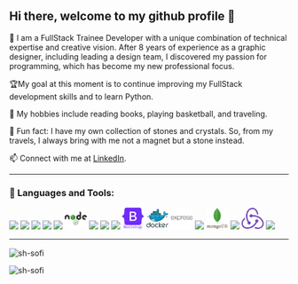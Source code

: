 ## Hi there, welcome to my github profile 👋


🌱 I am a FullStack Trainee Developer with a unique combination of technical expertise and creative vision. After 8 years of experience as a graphic designer, including leading a design team, I discovered my passion for programming, which has become my new professional focus.

🏆My goal at this moment is to continue improving my FullStack development skills and to learn Python.

🏀 My hobbies include reading books, playing basketball, and traveling.

💎 Fun fact: I have my own collection of stones and crystals. So, from my travels, I always bring with me not a magnet but a stone instead.

📫 Connect with me at [LinkedIn](https://www.linkedin.com/in/sofiia-shkoropad/).

---

<h3 align="left">🔧 Languages and Tools:</h3>
<p>
  <img width="40px" src="https://cdn.jsdelivr.net/gh/devicons/devicon/icons/html5/html5-original-wordmark.svg" />
  <img width="40px" src="https://cdn.jsdelivr.net/gh/devicons/devicon/icons/css3/css3-original-wordmark.svg" />
  <img width="40px" src="https://cdn.jsdelivr.net/gh/devicons/devicon/icons/javascript/javascript-original.svg" />
  <img width="40px" src="https://cdn.jsdelivr.net/gh/devicons/devicon/icons/typescript/typescript-original.svg" />
  <img width="40px" src="https://cdn.jsdelivr.net/gh/devicons/devicon/icons/react/react-original.svg" />
  <img width="40px" src="https://raw.githubusercontent.com/devicons/devicon/master/icons/nodejs/nodejs-original-wordmark.svg" />
  <img width="40px" src="https://cdn.jsdelivr.net/gh/devicons/devicon/icons/figma/figma-original.svg" />
  <img width="40px" src="https://cdn.jsdelivr.net/gh/devicons/devicon/icons/sass/sass-original.svg" />
  <img width="40px" src="https://www.vectorlogo.zone/logos/babeljs/babeljs-icon.svg" />
  <img width="40px" src="https://raw.githubusercontent.com/devicons/devicon/master/icons/bootstrap/bootstrap-plain-wordmark.svg" />
  <img width="40px" src="https://raw.githubusercontent.com/devicons/devicon/master/icons/docker/docker-original-wordmark.svg" />
  <img width="40px" src="https://raw.githubusercontent.com/devicons/devicon/master/icons/express/express-original-wordmark.svg" />
  <img width="40px" src="https://www.vectorlogo.zone/logos/mochajs/mochajs-icon.svg" />
  <img width="40px" src="https://raw.githubusercontent.com/devicons/devicon/master/icons/mongodb/mongodb-original-wordmark.svg" />
  <img width="40px" src="https://www.vectorlogo.zone/logos/getpostman/getpostman-icon.svg" />
  <img width="40px" src="https://raw.githubusercontent.com/devicons/devicon/master/icons/redux/redux-original.svg" />
  <img width="40px" src="https://www.vectorlogo.zone/logos/graphql/graphql-icon.svg" /> 
</p>

---

<p><img align="center" src="https://github-readme-stats.vercel.app/api/top-langs?username=sh-sofi&show_icons=true&locale=en&layout=compact" alt="sh-sofi" /></p>

<p align="left"> <img src="https://komarev.com/ghpvc/?username=sh-sofi&label=Profile%20views&color=0e75b6&style=flat" alt="sh-sofi" /> </p>
